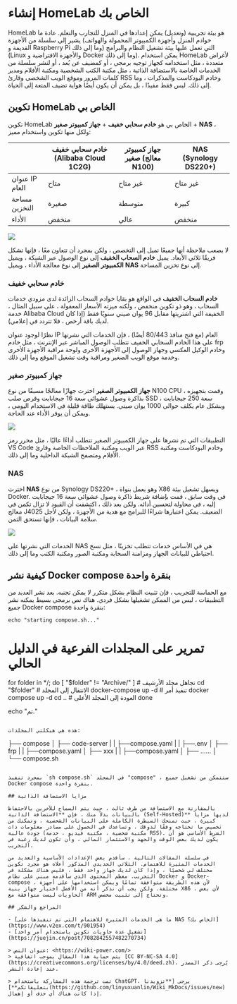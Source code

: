 # إنشاء HomeLab الخاص بك

HomeLab هو بيئة تجريبية (وتعديل) يمكن إعدادها في المنزل للتجارب والتعلم. عادة ما يشير إلى سلسلة من الأجهزة (خوادم المنزل وأجهزة الكمبيوتر المحمولة والهواتف القديمة و Raspberry Pi وما إلى ذلك) التي تعمل عليها بيئة تشغيل النظام والبرامج (Linux والأجهزة الافتراضية و Docker وما إلى ذلك). يمكن استخدام HomeLab لأغراض متعددة ، مثل استخدامه كجهاز توجيه برمجي ، أو كمضيف عن بُعد ، أو لنشر سلسلة من الخدمات الخاصة بالاستضافة الذاتية ، مثل مكتبة الكتب الشخصية ومكتبة الأفلام ومدير كلمات المرور وموقع الويب الشخصي وقارئ RSS وخادم البودكاست والمذكرات ، وما إلى ذلك. ليس فقط مفيدًا ، بل يمكن أن يكون أيضًا هواية تضيف المتعة إلى الحياة.

## تكوين HomeLab الخاص بي

تكوين HomeLab الخاص بي هو **خادم سحابي خفيف** + **جهاز كمبيوتر صغير** + **NAS** ، ولكل منها تكوين واستخدام مميز:

|          | خادم سحابي خفيف (Alibaba Cloud 1C2G) | جهاز كمبيوتر صغير (معالج N100) | NAS (Synology DS220+) |
| -------- | ------------------------------------- | ------------------------------ | --------------------- |
| عنوان IP العام | متاح                                | غير متاح                        | غير متاح               |
| مساحة التخزين | صغيرة                              | متوسطة                          | كبيرة                 |
| الأداء    | منخفض                               | عالي                            | منخفض                 |

![](https://img.wiki-power.com/d/wiki-media/img/202304130031463.png)

لا يصعب ملاحظة أنها جميعًا تميل إلى التخصص ، ولكن بمجرد أن تتعاون معًا ، فإنها تشكل فريقًا ثلاثي الأبعاد. يميل **خادم السحاب الخفيف** إلى نوع الوصول عبر الشبكة ، ويميل **الكمبيوتر الصغير** إلى نوع معالجة الأداء ، ويميل **NAS** إلى نوع تخزين المساحة.

### خادم سحابي خفيف

**خادم السحاب الخفيف** في الواقع هو بقايا خوادم السحاب الزائدة لدى مزودي خدمات السحاب ، وهو ذو تكوين منخفض ، ولكنه ميزته الأسعار المعقولة ، على سبيل المثال ، خدمة Alibaba Cloud الخفيفة التي اشتريتها مقابل 96 يوان صيني سنويًا فقط (إذا كان لديك باقة أرخص ، فلا تتردد في إعلامي).

نظرًا لوجود عنوان IP العام (مع فتح منافذ 80/443 أيضًا) ، فإن الخدمات التي نشرتها على هذا الخادم السحابي الخفيف تتطلب الوصول المباشر عبر الإنترنت ، مثل خادم frp وخادم الوكيل العكسي وجهاز الوصول إلى الأجهزة الأخرى ولوحة مراقبة الأجهزة الأخرى وخدمة موقع الويب الصغير ومراقبة وقت تشغيل الموقع وما إلى ذلك.

### جهاز كمبيوتر صغير

**جهاز الكمبيوتر الصغير** اخترت جهازًا معالجًا مسبقًا من نوع N100 CPU ، وقمت بتجهيزه بذاكرة وصول عشوائي سعة 16 جيجابايت وقرص صلب SSD سعة 250 جيجابايت ، وبشكل عام يكلف حوالي 1000 يوان صيني. يستهلك طاقة قليلة في الاستخدام اليومي ، ويمكن أن يوفر الأداء عند الحاجة.

![](https://img.wiki-power.com/d/wiki-media/img/202304130043744.png)

التطبيقات التي تم نشرها على جهاز الكمبيوتر الصغير تتطلب أداءًا عاليًا ، مثل محرر رمز VS Code عبر الويب ومكتبة الملاحظات الخاصة وقارئ RSS وخادم البودكاست ومكتبة الأفلام ومتصفح الشبكة الداخلية وما إلى ذلك.

### NAS

اخترت **NAS** من نوع Synology DS220+ ، وهو يعمل بنواة X86 ويسهل تشغيل بيئة Docker. في وقت سابق ، قمت بإضافة شريط ذاكرة وصول عشوائي سعة 16 جيجابايت إليه ، في محاولة لتحسين أدائه. ولكن بعد ذلك ، اكتشفت أن القيود لا تزال تكمن في معالج J4025 الضعيف. يمكن اعتبارها شراءًا للبرامج مع هدية من الأجهزة ، ولكن لأجل سلامة البيانات ، فإنها تستحق الثمن.

![](https://img.wiki-power.com/d/wiki-media/img/202304130053483.png)

الخدمات التي نشرتها على NAS هي في الأساس خدمات تتطلب تخزينًا ، مثل نسخ احتياطي للبيانات الجهاز ومزامنة السحابة ومكتبة الصور ومكتبة الكتب وما إلى ذلك.

## كيفية نشر Docker compose بنقرة واحدة

مع الحماسة للتجريب ، فإن تثبيت النظام بشكل متكرر لا يمكن تجنبه. بعد نشر العديد من التطبيقات ، ليس من الممكن تشغيلها بشكل فردي. هناك نص برمجي بسيط يمكنه نشر جميع Docker compose بنقرة واحدة:

```shell title="compose.sh"
echo "starting compose.sh..."
```

# تمرير على المجلدات الفرعية في الدليل الحالي
for folder in */; do
  [ "$folder" != "Archive/" ] # تجاهل مجلد الأرشيف
  cd "$folder"  # الانتقال إلى المجلد
  docker-compose up -d # تنفيذ أمر docker compose up -d
  cd .. # العودة إلى المجلد الأعلى
done

echo "تم."

```

هذه هي هيكلتي المجلدات:

```
├── compose
│   ├── code-server
|   |   ├──compose.yaml
|   |   ├──.env
│   ├── frp
|   |   ├──compose.yaml
│   ├── xxx
|   |   ├──compose.yaml
│   ├── ……
│   └── compose.sh
```

بمجرد تنفيذ `sh compose.sh` في المجلد "compose" ، ستتمكن من تشغيل جميع Docker compose بنقرة واحدة.

## مزايا الاستضافة الذاتية

بالمقارنة مع الاستضافة من طرف ثالث ، حيث يتم السماح للآخرين بالاحتفاظ بالبيانات بدلاً منك ، فإن **الاستضافة الذاتية (Self-Hosted)** لديها مزايا كبيرة ، حيث تمنحك السيطرة الكاملة على البيانات الشخصية ، وتمكنك من تخصيص ما تحتاجه وفقًا لذوقك ، وتساعدك في الحصول على مصادر معلومات ذات جودة عالية (مكتبة شخصية ، مكتبة فيديو ، خدمة RSS). الشرط الأساسي هو أن يكون لديك بعض الوقت والجهد والاستثمار المالي ، وأن تكون لديك رغبة في التجريب.

في سلسلة المقالات التالية ، سأقدم بعض الإعدادات الأساسية والعديد من الخدمات المثيرة للاهتمام. الثلاثي الحديدي المذكور أعلاه هو مجرد تكوين مختلف لي شخصيًا ، وإذا كان لديك جهاز واحد فقط ، فليس هناك مشكلة في التجريب. معظم المحتوى الذي سأقدمه مبني على نظام Docker و Docker-compose ، لأن هذه الطريقة متوافقة تمامًا ويمكن استخدامها على أجهزة مختلفة. ولكن يجب أن نذكر أنه من الأفضل اختيار جهاز بنية X86 ، لأن بعض الحاويات ليست متوافقة مع ARM وتحتاج إلى تثبيت مخصص.

## المراجع والشكر

- [ما هي الخدمات المثيرة للاهتمام التي تم تنفيذها على NAS الخاص بك؟](https://www.v2ex.com/t/901954)
- [تشغيل عدة حاويات تكوين باستخدام أمر واحد](https://juejin.cn/post/7082842557482270734)

> عنوان النص: <https://wiki-power.com/>  
> يتم حماية هذا المقال بموجب اتفاقية [CC BY-NC-SA 4.0](https://creativecommons.org/licenses/by/4.0/deed.zh)، يُرجى ذكر المصدر عند إعادة النشر.

> تمت ترجمة هذه المشاركة باستخدام ChatGPT، يرجى [**تزويدنا بتعليقاتكم**](https://github.com/linyuxuanlin/Wiki_MkDocs/issues/new) إذا كانت هناك أي حذف أو إهمال.